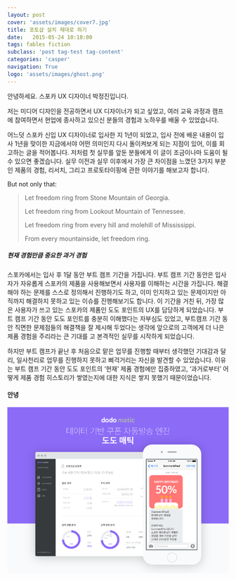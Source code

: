 ```yaml
---
layout: post
cover: 'assets/images/cover7.jpg'
title: 포토샵 설치 제대로 하기
date:   2015-05-24 10:18:00
tags: fables fiction
subclass: 'post tag-test tag-content'
categories: 'casper'
navigation: True
logo: 'assets/images/ghost.png'
---
```


안녕하세요. 스포카 UX 디자이너 박정진입니다.

저는 미디어 디자인을 전공하면서 UX 디자이너가 되고 싶었고, 여러 교육 과정과 캠프에 참여하면서 현업에 종사하고 있으신 분들의 경험과 노하우를 배울 수 있었습니다.

어느덧 스포카 신입 UX 디자이너로 입사한 지 1년이 되었고, 입사 전에 배운 내용이 입사 1년을 맞이한 지금에서야 어떤 의미인지 다시 돌이켜보게 되는 지점이 있어, 이를 회고하는 글을 적어봅니다. 저처럼 첫 실무를 앞둔 분들에게 이 글이 조금이나마 도움이 될 수 있으면 좋겠습니다. 실무 이전과 실무 이후에서 가장 큰 차이점을 느꼈던 3가지 부분인 제품의 경험, 리서치, 그리고 프로토타이핑에 관한 이야기를 해보고자 합니다.

But not only that:

>  Let freedom ring from Stone Mountain of Georgia.
>  
>  Let freedom ring from Lookout Mountain of Tennessee.
>  
>  Let freedom ring from every hill and molehill of Mississippi.
>  
>  From every mountainside, let freedom ring.

##### 현재 경험만큼 중요한 과거 경험

스포카에서는 입사 후 1달 동안 부트 캠프 기간을 가집니다. 부트 캠프 기간 동안은 입사자가 자유롭게 스포카의 제품을 사용해보면서 사용자를 이해하는 시간을 가집니다. 해결해야 하는 문제를 스스로 정의해서 진행하기도 하고, 이미 인지하고 있는 문제이지만 아직까지 해결하지 못하고 있는 이슈를 진행해보기도 합니다. 이 기간을 거친 뒤, 가장 많은 사용자가 쓰고 있는 스포카의 제품인 도도 포인트의 UX를 담당하게 되었습니다. 부트 캠프 기간 동안 도도 포인트를 충분히 이해했다는 자부심도 있었고, 부트캠프 기간 동안 직면한 문제점들의 해결책을 잘 제시해 두었다는 생각에 앞으로의 고객에게 더 나은 제품 경험을 주리라는 큰 기대를 고 본격적인 실무를 시작하게 되었습니다.

하지만 부트 캠프가 끝난 후 처음으로 맡은 업무를 진행할 때부터 생각했던 기대감과 달리, 일사천리로 업무를 진행하지 못하고 삐걱거리는 자신을 발견할 수 있었습니다. 이유는 부트 캠프 기간 동안 도도 포인트의 ‘현재’ 제품 경험에만 집중하였고, ‘과거로부터’ 어떻게 제품 경험 히스토리가 쌓였는지에 대한 지식은 쌓지 못했기 때문이었습니다.

#### 안녕

![텍스트](assets/images/dodomatic.png)
